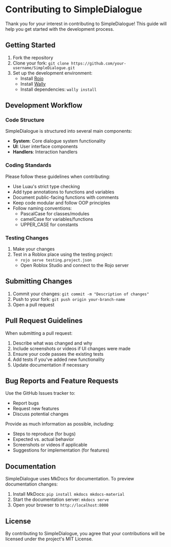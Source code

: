 # Contributing to SimpleDialogue

Thank you for your interest in contributing to SimpleDialogue! This guide will help you get started with the development process.

## Getting Started

1. Fork the repository
2. Clone your fork: `git clone https://github.com/your-username/SimpleDialogue.git`
3. Set up the development environment:
   - Install [Rojo](https://rojo.space/)
   - Install [Wally](https://wally.run/)
   - Install dependencies: `wally install`

## Development Workflow

### Code Structure

SimpleDialogue is structured into several main components:

- **System**: Core dialogue system functionality
- **UI**: User interface components
- **Handlers**: Interaction handlers

### Coding Standards

Please follow these guidelines when contributing:

- Use Luau's strict type checking
- Add type annotations to functions and variables
- Document public-facing functions with comments
- Keep code modular and follow OOP principles
- Follow naming conventions:
  - PascalCase for classes/modules
  - camelCase for variables/functions
  - UPPER_CASE for constants

### Testing Changes

1. Make your changes
2. Test in a Roblox place using the testing project:
   - `rojo serve testing.project.json`
   - Open Roblox Studio and connect to the Rojo server

## Submitting Changes

1. Commit your changes: `git commit -m "Description of changes"`
2. Push to your fork: `git push origin your-branch-name`
3. Open a pull request

## Pull Request Guidelines

When submitting a pull request:

1. Describe what was changed and why
2. Include screenshots or videos if UI changes were made
3. Ensure your code passes the existing tests
4. Add tests if you've added new functionality
5. Update documentation if necessary

## Bug Reports and Feature Requests

Use the GitHub Issues tracker to:

- Report bugs
- Request new features
- Discuss potential changes

Provide as much information as possible, including:

- Steps to reproduce (for bugs)
- Expected vs. actual behavior
- Screenshots or videos if applicable
- Suggestions for implementation (for features)

## Documentation

SimpleDialogue uses MkDocs for documentation. To preview documentation changes:

1. Install MkDocs: `pip install mkdocs mkdocs-material`
2. Start the documentation server: `mkdocs serve`
3. Open your browser to `http://localhost:8000`

## License

By contributing to SimpleDialogue, you agree that your contributions will be licensed under the project's MIT License.